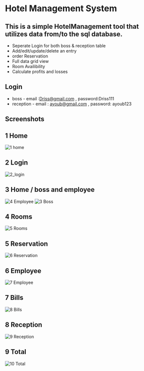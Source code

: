 # Hotel Management System

## This is a simple HotelManagement tool that utilizes data from/to the sql database.
- Seperate Login for both boss & reception table
- Add/edit/update/delete an entry
- order Reservation
- Full data grid view
- Room Availibility
- Calculate profits and losses

## Login
- boss - email :Driss@gmail.com , password:Driss111 
- reception - email : ayoub@gmail.com , password:  ayoub123
  
 
## Screenshots
## 1 Home 
![1 home](https://user-images.githubusercontent.com/78425397/182396165-e001cf5f-6bec-4edd-8376-cd94f11d4d34.png)

## 2 Login 
![2_login ](https://user-images.githubusercontent.com/78425397/182394722-bc7bb6e8-533e-4c7f-8546-f74ba08a7b4e.png)

## 3 Home / boss and employee 

![4 Employee](https://user-images.githubusercontent.com/78425397/182399090-0b878bcd-256f-4a26-b1ab-87c24b6e89d4.png)
![3 Boss](https://user-images.githubusercontent.com/78425397/182399104-cd831c13-f8b7-4e5c-b47a-4148917bd165.png)

## 4 Rooms
![5 Rooms](https://user-images.githubusercontent.com/78425397/182399163-08117073-e2bd-471e-914e-26041ad3c8cb.png)

## 5 Reservation
![6 Reservation](https://user-images.githubusercontent.com/78425397/182399174-1a983c2f-83b0-4445-a5ec-9a3a9c279f64.png)

## 6 Employee
![7 Employee](https://user-images.githubusercontent.com/78425397/182399180-9af5d67b-bc6a-4ed5-85d1-bebfbec42dc5.png)

## 7 Bills
![8 Bills](https://user-images.githubusercontent.com/78425397/182399184-2289a692-7038-4b9b-8659-619c2210e915.png)

## 8 Reception
![9 Reception](https://user-images.githubusercontent.com/78425397/182399187-7cdc6844-1ce8-44f3-98db-16314cb698f8.png)

## 9 Total
![10 Total](https://user-images.githubusercontent.com/78425397/182399195-5b2d060f-c02a-4ce0-b687-cc86941d83c7.png)
